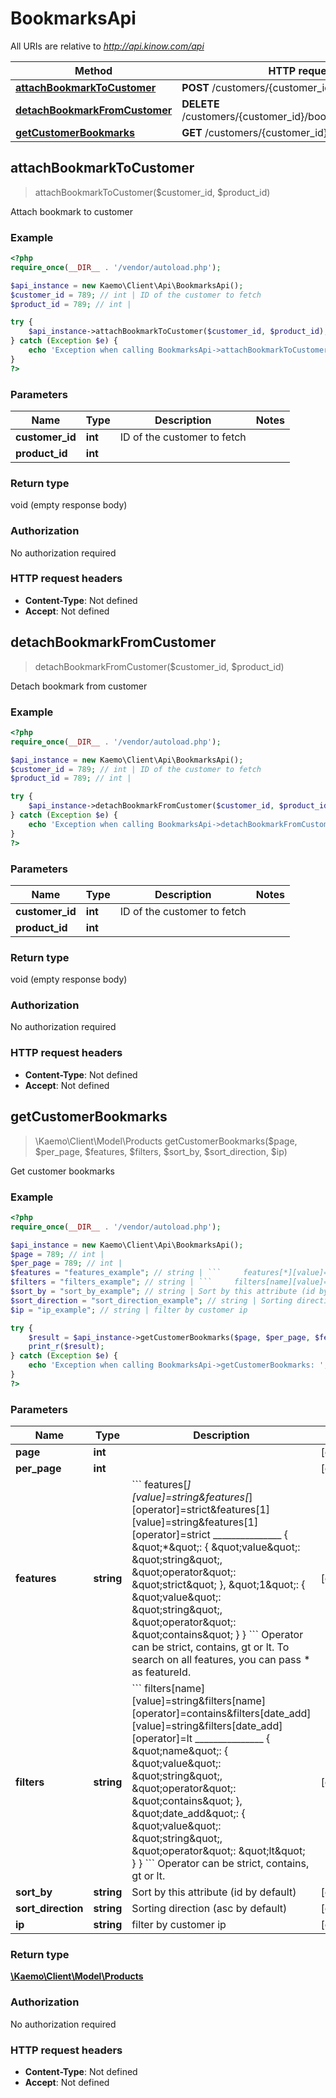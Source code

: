 # BookmarksApi

All URIs are relative to *http://api.kinow.com/api*

Method | HTTP request | Description
------------- | ------------- | -------------
[**attachBookmarkToCustomer**](#attachBookmarkToCustomer) | **POST** /customers/{customer_id}/bookmarks | 
[**detachBookmarkFromCustomer**](#detachBookmarkFromCustomer) | **DELETE** /customers/{customer_id}/bookmarks/{product_id} | 
[**getCustomerBookmarks**](#getCustomerBookmarks) | **GET** /customers/{customer_id}/bookmarks | 


## **attachBookmarkToCustomer**
> attachBookmarkToCustomer($customer_id, $product_id)



Attach bookmark to customer

### Example
```php
<?php
require_once(__DIR__ . '/vendor/autoload.php');

$api_instance = new Kaemo\Client\Api\BookmarksApi();
$customer_id = 789; // int | ID of the customer to fetch
$product_id = 789; // int | 

try {
    $api_instance->attachBookmarkToCustomer($customer_id, $product_id);
} catch (Exception $e) {
    echo 'Exception when calling BookmarksApi->attachBookmarkToCustomer: ', $e->getMessage(), PHP_EOL;
}
?>
```

### Parameters

Name | Type | Description  | Notes
------------- | ------------- | ------------- | -------------
 **customer_id** | **int**| ID of the customer to fetch |
 **product_id** | **int**|  |

### Return type

void (empty response body)

### Authorization

No authorization required

### HTTP request headers

 - **Content-Type**: Not defined
 - **Accept**: Not defined

## **detachBookmarkFromCustomer**
> detachBookmarkFromCustomer($customer_id, $product_id)



Detach bookmark from customer

### Example
```php
<?php
require_once(__DIR__ . '/vendor/autoload.php');

$api_instance = new Kaemo\Client\Api\BookmarksApi();
$customer_id = 789; // int | ID of the customer to fetch
$product_id = 789; // int | 

try {
    $api_instance->detachBookmarkFromCustomer($customer_id, $product_id);
} catch (Exception $e) {
    echo 'Exception when calling BookmarksApi->detachBookmarkFromCustomer: ', $e->getMessage(), PHP_EOL;
}
?>
```

### Parameters

Name | Type | Description  | Notes
------------- | ------------- | ------------- | -------------
 **customer_id** | **int**| ID of the customer to fetch |
 **product_id** | **int**|  |

### Return type

void (empty response body)

### Authorization

No authorization required

### HTTP request headers

 - **Content-Type**: Not defined
 - **Accept**: Not defined

## **getCustomerBookmarks**
> \Kaemo\Client\Model\Products getCustomerBookmarks($page, $per_page, $features, $filters, $sort_by, $sort_direction, $ip)



Get customer bookmarks

### Example
```php
<?php
require_once(__DIR__ . '/vendor/autoload.php');

$api_instance = new Kaemo\Client\Api\BookmarksApi();
$page = 789; // int | 
$per_page = 789; // int | 
$features = "features_example"; // string | ```     features[*][value]=string&features[*][operator]=strict&features[1][value]=string&features[1][operator]=strict     _______________      {     \"*\": {     \"value\": \"string\",     \"operator\": \"strict\"     },     \"1\": {     \"value\": \"string\",     \"operator\": \"contains\"     }     } ```     Operator can be strict, contains, gt or lt.     To search on all features, you can pass * as featureId.
$filters = "filters_example"; // string | ```     filters[name][value]=string&filters[name][operator]=contains&filters[date_add][value]=string&filters[date_add][operator]=lt     _______________      {     \"name\": {     \"value\": \"string\",     \"operator\": \"contains\"     },     \"date_add\": {     \"value\": \"string\",     \"operator\": \"lt\"     }     } ```     Operator can be strict, contains, gt or lt.
$sort_by = "sort_by_example"; // string | Sort by this attribute (id by default)
$sort_direction = "sort_direction_example"; // string | Sorting direction (asc by default)
$ip = "ip_example"; // string | filter by customer ip

try {
    $result = $api_instance->getCustomerBookmarks($page, $per_page, $features, $filters, $sort_by, $sort_direction, $ip);
    print_r($result);
} catch (Exception $e) {
    echo 'Exception when calling BookmarksApi->getCustomerBookmarks: ', $e->getMessage(), PHP_EOL;
}
?>
```

### Parameters

Name | Type | Description  | Notes
------------- | ------------- | ------------- | -------------
 **page** | **int**|  | [optional]
 **per_page** | **int**|  | [optional]
 **features** | **string**| &#x60;&#x60;&#x60;     features[*][value]&#x3D;string&amp;features[*][operator]&#x3D;strict&amp;features[1][value]&#x3D;string&amp;features[1][operator]&#x3D;strict     _______________      {     \&quot;*\&quot;: {     \&quot;value\&quot;: \&quot;string\&quot;,     \&quot;operator\&quot;: \&quot;strict\&quot;     },     \&quot;1\&quot;: {     \&quot;value\&quot;: \&quot;string\&quot;,     \&quot;operator\&quot;: \&quot;contains\&quot;     }     } &#x60;&#x60;&#x60;     Operator can be strict, contains, gt or lt.     To search on all features, you can pass * as featureId. | [optional]
 **filters** | **string**| &#x60;&#x60;&#x60;     filters[name][value]&#x3D;string&amp;filters[name][operator]&#x3D;contains&amp;filters[date_add][value]&#x3D;string&amp;filters[date_add][operator]&#x3D;lt     _______________      {     \&quot;name\&quot;: {     \&quot;value\&quot;: \&quot;string\&quot;,     \&quot;operator\&quot;: \&quot;contains\&quot;     },     \&quot;date_add\&quot;: {     \&quot;value\&quot;: \&quot;string\&quot;,     \&quot;operator\&quot;: \&quot;lt\&quot;     }     } &#x60;&#x60;&#x60;     Operator can be strict, contains, gt or lt. | [optional]
 **sort_by** | **string**| Sort by this attribute (id by default) | [optional]
 **sort_direction** | **string**| Sorting direction (asc by default) | [optional]
 **ip** | **string**| filter by customer ip | [optional]

### Return type

[**\Kaemo\Client\Model\Products**](#Products)

### Authorization

No authorization required

### HTTP request headers

 - **Content-Type**: Not defined
 - **Accept**: Not defined

